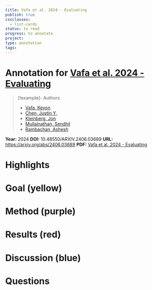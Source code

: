 ```yaml
---
title: Vafa et al. 2024 - Evaluating
publish: true
cssclasses:
  - list-cards
status: to read
progress: to annotate
project:
type: annotation
tags:
---
```

# Annotation for [Vafa et al. 2024 - Evaluating](Papers/References/Vafa%20et%20al.%202024%20-%20Evaluating)

> [!example]- Authors
> - [Vafa, Keyon](Vafa%2C%20Keyon)
> - [Chen, Justin Y.](Chen%2C%20Justin%20Y.)
> - [Kleinberg, Jon](Kleinberg%2C%20Jon)
> - [Mullainathan, Sendhil](Mullainathan%2C%20Sendhil)
> - [Rambachan, Ashesh](Rambachan%2C%20Ashesh)

**Year:** 2024
**DOI:** 10.48550/ARXIV.2406.03689
**URL:** https://arxiv.org/abs/2406.03689
**PDF:** [Vafa et al. 2024 - Evaluating](Papers/PDFs/Vafa%20et%20al.%202024%20-%20Evaluating%20the%20World%20Model%20Implicit%20in%20a%20Generative%20Model.pdf)

# Highlights


# Goal (yellow)


# Method (purple)


# Results (red)


# Discussion (blue)


# Questions

